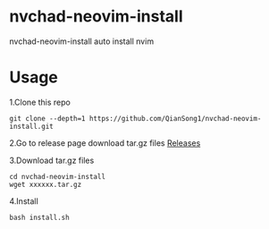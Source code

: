 # nvchad-neovim-install
nvchad-neovim-install auto install nvim

# Usage
1.Clone this repo
```
git clone --depth=1 https://github.com/QianSong1/nvchad-neovim-install.git
```

2.Go to release page download tar.gz files
[Releases](https://github.com/QianSong1/nvchad-neovim-install/releases)

3.Download tar.gz files
```
cd nvchad-neovim-install
wget xxxxxx.tar.gz
```

4.Install
```
bash install.sh
```
